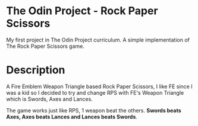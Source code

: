 # The Odin Project - Rock Paper Scissors

My first project in The Odin Project curriculum. 
A simple implementation of The Rock Paper Scissors game.

# Description

A Fire Emblem Weapon Triangle based Rock Paper Scissors, I like FE since I was a kid so I decided to try and change RPS with FE's Weapon Triangle which is Swords, Axes and Lances.

The game works just like RPS, 1 weapon beat the others. **Swords beats Axes, Axes beats Lances and Lances beats Swords**.
